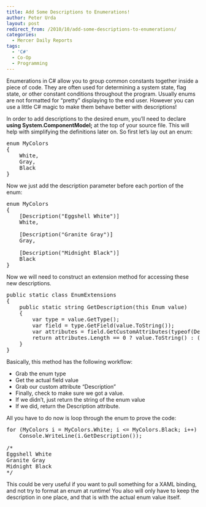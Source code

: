 ```yaml
---
title: Add Some Descriptions to Enumerations!
author: Peter Urda
layout: post
redirect_from: /2010/10/add-some-descriptions-to-enumerations/
categories:
  - Mercer Daily Reports
tags:
  - 'C#'
  - Co-Op
  - Programming
---
```

Enumerations in C# allow you to group common constants together inside a piece of code. They are often used for determining a system state, flag state, or other constant conditions throughout the program. Usually enums are not formatted for &#8220;pretty&#8221; displaying to the end user. However you can use a little C# magic to make them behave better with descriptions!

In order to add descriptions to the desired enum, you&#8217;ll need to declare **using System.ComponentModel;** at the top of your source file. This will help with simplifying the definitions later on. So first let&#8217;s lay out an enum:

<pre class="brush: csharp; title: ; notranslate" title="">enum MyColors
{
    White,
    Gray,
    Black
}
</pre>

Now we just add the description parameter before each portion of the enum:

<pre class="brush: csharp; title: ; notranslate" title="">enum MyColors
{
    [Description("Eggshell White")]
    White,

    [Description("Granite Gray")]
    Gray,

    [Description("Midnight Black")]
    Black
}
</pre>

Now we will need to construct an extension method for accessing these new descriptions.

<pre class="brush: csharp; title: ; notranslate" title="">public static class EnumExtensions
{
    public static string GetDescription(this Enum value)
    {
        var type = value.GetType();
        var field = type.GetField(value.ToString());
        var attributes = field.GetCustomAttributes(typeof(DescriptionAttribute), false);
        return attributes.Length == 0 ? value.ToString() : ((DescriptionAttribute)attributes[0]).Description;
    }
}
</pre>

Basically, this method has the following workflow:

  * Grab the enum type
  * Get the actual field value
  * Grab our custom attribute &#8220;Description&#8221;
  * Finally, check to make sure we got a value.
  * If we didn&#8217;t, just return the string of the enum value
  * If we did, return the Description attribute.

All you have to do now is loop through the enum to prove the code:

<pre class="brush: csharp; title: ; notranslate" title="">for (MyColors i = MyColors.White; i &lt;= MyColors.Black; i++)
    Console.WriteLine(i.GetDescription());

/*
Eggshell White
Granite Gray
Midnight Black
*/
</pre>

This could be very useful if you want to pull something for a XAML binding, and not try to format an enum at runtime! You also will only have to keep the description in one place, and that is with the actual enum value itself.

